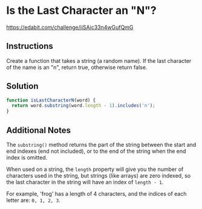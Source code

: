 # Is the Last Character an "N"?

https://edabit.com/challenge/iiSAic33n4wGufQmG

## Instructions

Create a function that takes a string (a random name). If the last character of the name is an "n", return true, otherwise return false.

## Solution

```javascript
function isLastCharacterN(word) {
  return word.substring(word.length - 1).includes('n');
}
```

## Additional Notes

The `substring()` method returns the part of the string between the start and end indexes (end not included), or to the end of the string when the end index is omitted.

When used on a string, the `length` property will give you the number of characters used in the string, but strings (like arrays) are zero indexed, so the last character in the string will have an index of `length - 1`.

For example, 'frog' has a length of 4 characters, and the indices of each letter are: `0, 1, 2, 3`.
